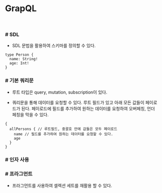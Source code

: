 # GrapQL

<br>

### # SDL

- SDL 문법을 활용하여 스키마를 정의할 수 있다.

```tsx
type Person {
  name: String!
  age: Int!
}
```

### # 기본 쿼리문

- 루트 타입은 query, mutation, subscription이 있다.

- 쿼리문을 통해 데이터를 요청할 수 있다. 루트 필드가 있고 아래 모든 값들이 페이로드가 된다. 페이로드에 필드를 추가하여 원하는 데이터를 요청하여 오버페칭, 언더페칭을 막을 수 있다.

```tsx
{
  allPersons { // 루트필드, 중괄호 안에 값들은 모두 페이로드
    name // 필드를 추가하여 원하는 데이터를 요청할 수 있다.
    age
  }
}
```

### # 인자 사용

### # 프라그먼트

- 프라그먼트를 사용하여 셀렉션 세트를 재활용 할 수 있다.
